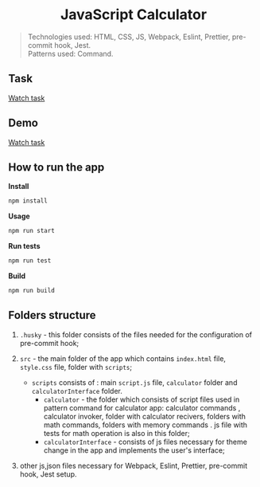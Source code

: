 <h1 align="center">JavaScript Calculator</h1>

> Technologies used: HTML, CSS, JS, Webpack, Eslint, Prettier, pre-commit hook, Jest.\
> Patterns used: Command.

## Task

<a href="https://drive.google.com/file/d/15jVnBPXaZrjs99KOUxp4TGq6Inau6xq_/view?pli=1">Watch task</a>

## Demo

<a href="https://javascript-calculator-application.netlify.app/">Watch task</a>

## How to run the app

**Install**

```sh
npm install
```

**Usage**

```sh
npm run start
```

**Run tests**

```sh
npm run test
```

**Build**

```sh
npm run build
```

## Folders structure
1. `.husky` - this folder consists of the files needed for the configuration of pre-commit hook;

2. `src` - the main folder of the app which contains `index.html` file, `style.css` file, folder with `scripts`;
   - `scripts` consists of : main `script.js` file, `calculator` folder and `calculatorInterface` folder.
      - `calculator` - the folder which consists of script files used in pattern command for calculator app: calculator commands , calculator invoker, folder with calculator recivers, folders with math commands, folders with memory commands . js file with tests for math operation is also in this folder;
      - `calculatorInterface` - consists of js files necessary for theme change in the app and implements the user's interface;

3. other js,json files necessary for Webpack, Eslint, Prettier, pre-commit hook, Jest setup.

